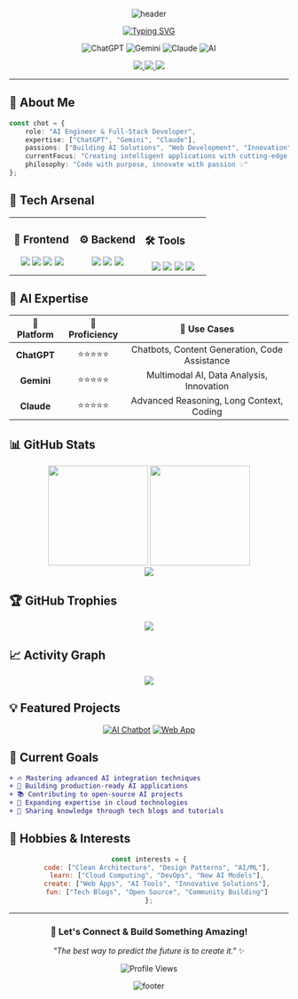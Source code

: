 <!-- Dynamic Header with Wave Animation -->
<div align="center">
  
![header](https://capsule-render.vercel.app/api?type=waving&color=0:667eea,100:764ba2&height=200&section=header&text=Chot%20•%20AI%20Engineer&fontSize=50&fontColor=ffffff&animation=fadeIn&fontAlignY=35&desc=Building%20the%20Future%20with%20AI%20%26%20Code&descAlignY=51&descSize=18)

<!-- Animated Typing Effect -->
[![Typing SVG](https://readme-typing-svg.demolab.com?font=Fira+Code&weight=600&size=24&duration=3000&pause=1000&color=667EEA&center=true&vCenter=true&random=false&width=600&lines=Expert+in+AI+%26+LLMs+%F0%9F%A4%96;Full-Stack+Developer+%F0%9F%92%BB;Building+Intelligent+Solutions+%E2%9C%A8)](https://git.io/typing-svg)

<!-- Badges with Icons -->
<p align="center">
  <img src="https://img.shields.io/badge/ChatGPT-74aa9c?style=for-the-badge&logo=openai&logoColor=white" alt="ChatGPT"/>
  <img src="https://img.shields.io/badge/Gemini-8E75B2?style=for-the-badge&logo=google&logoColor=white" alt="Gemini"/>
  <img src="https://img.shields.io/badge/Claude-181818?style=for-the-badge&logo=anthropic&logoColor=white" alt="Claude"/>
  <img src="https://img.shields.io/badge/AI_Specialist-FF6B6B?style=for-the-badge&logo=brain&logoColor=white" alt="AI"/>
</p>

<!-- Social Links -->
<p align="center">
  <a href="https://github.com/Chot">
    <img src="https://img.shields.io/badge/GitHub-181717?style=for-the-badge&logo=github&logoColor=white"/>
  </a>
  <a href="https://linkedin.com/in/chot">
    <img src="https://img.shields.io/badge/LinkedIn-0A66C2?style=for-the-badge&logo=linkedin&logoColor=white"/>
  </a>
  <a href="mailto:chot@example.com">
    <img src="https://img.shields.io/badge/Email-D14836?style=for-the-badge&logo=gmail&logoColor=white"/>
  </a>
</p>

</div>

---

## 🚀 About Me

```typescript
const chot = {
    role: "AI Engineer & Full-Stack Developer",
    expertise: ["ChatGPT", "Gemini", "Claude"],
    passions: ["Building AI Solutions", "Web Development", "Innovation"],
    currentFocus: "Creating intelligent applications with cutting-edge AI",
    philosophy: "Code with purpose, innovate with passion 💡"
};
```

## 💼 Tech Arsenal

<table>
<tr>
<td valign="top" width="33%">

### 🎨 Frontend
<div align="center">
<img src="https://img.shields.io/badge/HTML5-E34F26?style=for-the-badge&logo=html5&logoColor=white" />
<img src="https://img.shields.io/badge/CSS3-1572B6?style=for-the-badge&logo=css3&logoColor=white" />
<img src="https://img.shields.io/badge/JavaScript-F7DF1E?style=for-the-badge&logo=javascript&logoColor=black" />
<img src="https://img.shields.io/badge/Angular-DD0031?style=for-the-badge&logo=angular&logoColor=white" />
</div>

</td>
<td valign="top" width="33%">

### ⚙️ Backend
<div align="center">
<img src="https://img.shields.io/badge/PHP-777BB4?style=for-the-badge&logo=php&logoColor=white" />
<img src="https://img.shields.io/badge/MySQL-4479A1?style=for-the-badge&logo=mysql&logoColor=white" />
<img src="https://img.shields.io/badge/Firebase-FFCA28?style=for-the-badge&logo=firebase&logoColor=black" />
</div>

</td>
<td valign="top" width="33%">

### 🛠️ Tools
<div align="center">
<img src="https://img.shields.io/badge/VS_Code-007ACC?style=for-the-badge&logo=visual-studio-code&logoColor=white" />
<img src="https://img.shields.io/badge/Git-F05032?style=for-the-badge&logo=git&logoColor=white" />
<img src="https://img.shields.io/badge/XAMPP-FB7A24?style=for-the-badge&logo=xampp&logoColor=white" />
<img src="https://img.shields.io/badge/Figma-F24E1E?style=for-the-badge&logo=figma&logoColor=white" />
</div>

</td>
</tr>
</table>

## 🤖 AI Expertise

<div align="center">

| 🧠 Platform | 💪 Proficiency | 🎯 Use Cases |
|:---:|:---:|:---:|
| **ChatGPT** | ⭐⭐⭐⭐⭐ | Chatbots, Content Generation, Code Assistance |
| **Gemini** | ⭐⭐⭐⭐⭐ | Multimodal AI, Data Analysis, Innovation |
| **Claude** | ⭐⭐⭐⭐⭐ | Advanced Reasoning, Long Context, Coding |

</div>

## 📊 GitHub Stats

<div align="center">
  <img height="180em" src="https://github-readme-stats.vercel.app/api?username=Chot&show_icons=true&theme=tokyonight&include_all_commits=true&count_private=true&hide_border=true&bg_color=0d1117"/>
  <img height="180em" src="https://github-readme-stats.vercel.app/api/top-langs/?username=Chot&layout=compact&langs_count=8&theme=tokyonight&hide_border=true&bg_color=0d1117"/>
</div>

<div align="center">
  <img src="https://github-readme-streak-stats.herokuapp.com/?user=Chot&theme=tokyonight&hide_border=true&background=0d1117" />
</div>

## 🏆 GitHub Trophies

<div align="center">
  <img src="https://github-profile-trophy.vercel.app/?username=Chot&theme=tokyonight&no-frame=true&no-bg=true&row=1&column=7" />
</div>

## 📈 Activity Graph

<div align="center">
  <img src="https://github-readme-activity-graph.vercel.app/graph?username=yourusername&theme=tokyo-night&hide_border=true&bg_color=0d1117" />
</div>

## 💡 Featured Projects

<div align="center">

[![AI Chatbot](https://github-readme-stats.vercel.app/api/pin/?username=yourusername&repo=ai-chatbot&theme=tokyonight&hide_border=true&bg_color=0d1117)](https://github.com/yourusername/ai-chatbot)
[![Web App](https://github-readme-stats.vercel.app/api/pin/?username=yourusername&repo=web-app&theme=tokyonight&hide_border=true&bg_color=0d1117)](https://github.com/yourusername/web-app)

</div>

## 🎯 Current Goals

```diff
+ 🔥 Mastering advanced AI integration techniques
+ 🚀 Building production-ready AI applications
+ 📚 Contributing to open-source AI projects
+ 💼 Expanding expertise in cloud technologies
+ 🌟 Sharing knowledge through tech blogs and tutorials
```

## 🎨 Hobbies & Interests

<div align="center">

```javascript
const interests = {
    code: ["Clean Architecture", "Design Patterns", "AI/ML"],
    learn: ["Cloud Computing", "DevOps", "New AI Models"],
    create: ["Web Apps", "AI Tools", "Innovative Solutions"],
    fun: ["Tech Blogs", "Open Source", "Community Building"]
};
```

</div>

---

<div align="center">

### 💬 Let's Connect & Build Something Amazing!

*"The best way to predict the future is to create it."* ✨

![Profile Views](https://komarev.com/ghpvc/?username=Chot&color=blueviolet&style=for-the-badge)

<!-- Wave Footer -->
![footer](https://capsule-render.vercel.app/api?type=waving&color=0:667eea,100:764ba2&height=120&section=footer)

</div>
